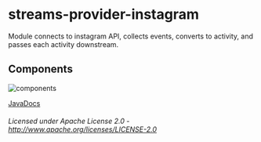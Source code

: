 streams-provider-instagram
==========================

Module connects to instagram API, collects events, converts to activity, and passes each activity downstream.

## Components

![components](components.dot.svg "Components")

[JavaDocs](apidocs/index.html "JavaDocs")

###### Licensed under Apache License 2.0 - http://www.apache.org/licenses/LICENSE-2.0
